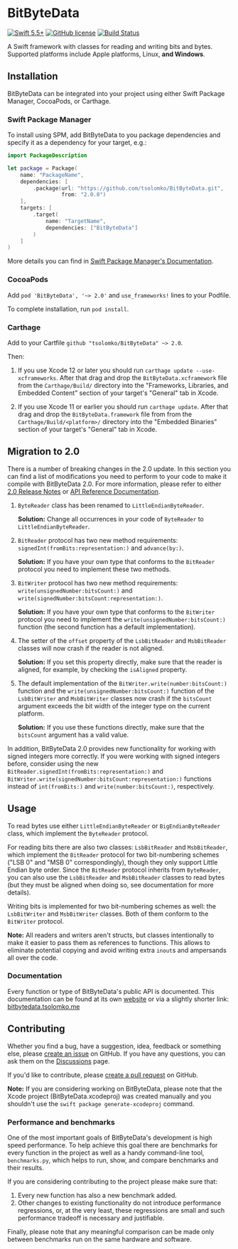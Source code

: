 # BitByteData

[![Swift 5.5+](https://img.shields.io/badge/Swift-5.5+-blue.svg)](https://developer.apple.com/swift/)
[![GitHub license](https://img.shields.io/badge/license-MIT-lightgrey.svg)](https://raw.githubusercontent.com/tsolomko/BitByteData/master/LICENSE)
[![Build Status](https://dev.azure.com/tsolomko/BitByteData/_apis/build/status/tsolomko.BitByteData?branchName=develop)](https://dev.azure.com/tsolomko/BitByteData/_build/latest?definitionId=2&branchName=develop)

A Swift framework with classes for reading and writing bits and bytes. Supported platforms include Apple platforms,
Linux, __and Windows__.

## Installation

BitByteData can be integrated into your project using either Swift Package Manager, CocoaPods, or Carthage.

### Swift Package Manager

To install using SPM, add BitByteData to you package dependencies and specify it as a dependency for your target, e.g.:

```swift
import PackageDescription

let package = Package(
    name: "PackageName",
    dependencies: [
        .package(url: "https://github.com/tsolomko/BitByteData.git",
                 from: "2.0.0")
    ],
    targets: [
        .target(
            name: "TargetName",
            dependencies: ["BitByteData"]
        )
    ]
)
```

More details you can find in [Swift Package Manager's Documentation](https://github.com/apple/swift-package-manager/tree/main/Documentation).

### CocoaPods

Add `pod 'BitByteData', '~> 2.0'` and `use_frameworks!` lines to your Podfile.

To complete installation, run `pod install`.

### Carthage

Add to your Cartfile `github "tsolomko/BitByteData" ~> 2.0`.

Then:

1. If you use Xcode 12 or later you should run `carthage update --use-xcframeworks`. After that drag
and drop the `BitByteData.xcframework` file from the `Carthage/Build/` directory into the "Frameworks, Libraries, and
Embedded Content" section of your target's "General" tab in Xcode.

2. If you use Xcode 11 or earlier you should run `carthage update`. After that drag and drop the
`BitByteData.framework` file from from the `Carthage/Build/<platform>/` directory into the "Embedded Binaries" section
of your target's "General" tab in Xcode.

## Migration to 2.0

There is a number of breaking changes in the 2.0 update. In this section you can find a list of modifications you need
to perform to your code to make it compile with BitByteData 2.0. For more information, please refer to either
[2.0 Release Notes](https://github.com/tsolomko/BitByteData/releases/tag/2.0.0) or
[API Reference Documentation](http://tsolomko.github.io/BitByteData).

1. `ByteReader` class has been renamed to `LittleEndianByteReader`.

    __Solution:__ Change all occurrences in your code of `ByteReader` to `LittleEndianByteReader`.

2. `BitReader` protocol has two new method requirements: `signedInt(fromBits:representation:)` and `advance(by:)`.

    __Solution:__ If you have your own type that conforms to the `BitReader` protocol you need to implement these two
    methods.

3. `BitWriter` protocol has two new method requirements: `write(unsignedNumber:bitsCount:)` and
`write(signedNumber:bitsCount:representation:)`.

    __Solution:__ If you have your own type that conforms to the `BitWriter` protocol you need to implement the
`write(unsignedNumber:bitsCount:)` function (the second function has a default implementation).

4. The setter of the `offset` property of the `LsbBitReader` and `MsbBitReader` classes will now crash if the reader
is not aligned.

    __Solution:__ If you set this property directly, make sure that the reader is aligned, for example, by checking the
`isAligned` property.

5. The default implementation of the `BitWriter.write(number:bitsCount:)` function and the
`write(unsignedNumber:bitsCount:)` function of the `LsbBitWriter` and `MsbBitWriter` classes now crash if the
`bitsCount` argument exceeds the bit width of the integer type on the current platform.

    __Solution:__ If you use these functions directly, make sure that the `bitsCount` argument has a valid value.

In addition, BitByteData 2.0 provides new functionality for working with signed integers more correctly. If you were
working with signed integers before, consider using the new `BitReader.signedInt(fromBits:representation:)` and
`BitWriter.write(signedNumber:bitsCount:representation:)` functions instead of `int(fromBits:)` and
`write(number:bitsCount:)`, respectively.

## Usage

To read bytes use either `LittleEndianByteReader` or `BigEndianByteReader` class, which implement the `ByteReader`
protocol.

For reading bits there are also two classes: `LsbBitReader` and `MsbBitReader`, which implement the `BitReader` protocol
for two bit-numbering schemes ("LSB 0" and "MSB 0" correspondingly), though they only support Little Endian byte order.
Since the `BitReader` protocol inherits from `ByteReader`, you can also use the `LsbBitReader` and `MsbBitReader`
classes to read bytes (but they must be aligned when doing so, see documentation for more details).

Writing bits is implemented for two bit-numbering schemes as well: the `LsbBitWriter` and `MsbBitWriter` classes. Both
of them conform to the `BitWriter` protocol.

__Note:__ All readers and writers aren't structs, but classes intentionally to make it easier to pass them as references
to functions. This allows to eliminate potential copying and avoid writing extra `inout`s and ampersands all over the
code.

### Documentation

Every function or type of BitByteData's public API is documented. This documentation can be found at its own
[website](http://tsolomko.github.io/BitByteData) or via a slightly shorter link:
[bitbytedata.tsolomko.me](http://bitbytedata.tsolomko.me)

## Contributing

Whether you find a bug, have a suggestion, idea, feedback or something else, please
[create an issue](https://github.com/tsolomko/BitByteData/issues) on GitHub. If you have any questions, you can ask
them on the [Discussions](https://github.com/tsolomko/BitByteData/discussions) page.

If you'd like to contribute, please [create a pull request](https://github.com/tsolomko/BitByteData/pulls) on GitHub.

__Note:__ If you are considering working on BitByteData, please note that the Xcode project (BitByteData.xcodeproj)
was created manually and you shouldn't use the `swift package generate-xcodeproj` command.

### Performance and benchmarks

One of the most important goals of BitByteData's development is high speed performance. To help achieve this goal there
are benchmarks for every function in the project as well as a handy command-line tool, `benchmarks.py`, which helps to
run, show, and compare benchmarks and their results.

If you are considering contributing to the project please make sure that:

1. Every new function has also a new benchmark added.
2. Other changes to existing functionality do not introduce performance regressions, or, at the very least, these
   regressions are small and such performance tradeoff is necessary and justifiable.

Finally, please note that any meaningful comparison can be made only between benchmarks run on the same hardware and
software.
